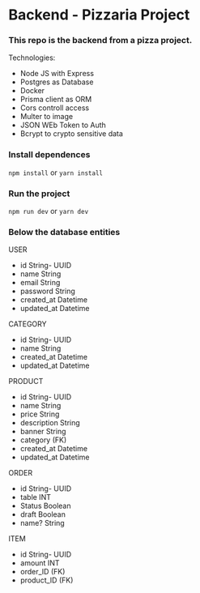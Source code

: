 # Backend - Pizzaria Project

### This repo is the backend from a pizza project.

Technologies:

- Node JS with Express
- Postgres as Database
- Docker
- Prisma client as ORM
- Cors controll access
- Multer to image
- JSON WEb Token to Auth
- Bcrypt to crypto sensitive data

### Install dependences

`npm install` or `yarn install`

### Run the project

`npm run dev` or `yarn dev`

### Below the database entities

USER

- id String- UUID
- name String
- email String
- password String
- created_at Datetime
- updated_at Datetime

CATEGORY

- id String- UUID
- name String
- created_at Datetime
- updated_at Datetime

PRODUCT

- id String- UUID
- name String
- price String
- description String
- banner String
- category (FK)
- created_at Datetime
- updated_at Datetime

ORDER

- id String- UUID
- table INT
- Status Boolean
- draft Boolean
- name? String

ITEM

- id String- UUID
- amount INT
- order_ID (FK)
- product_ID (FK)
